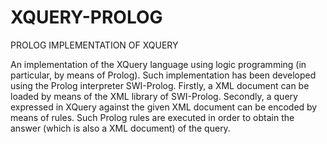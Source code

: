 # XQUERY-PROLOG
PROLOG IMPLEMENTATION OF XQUERY

An implementation of the XQuery language using logic programming (in particular, by means of Prolog). Such implementation has been developed using the Prolog interpreter SWI-Prolog. Firstly, a XML document can be loaded by means of the XML library of SWI-Prolog. Secondly, a query expressed in XQuery against the given XML document can be encoded by means of rules. Such Prolog rules are executed in order to obtain the answer (which is also a XML document) of the query.
